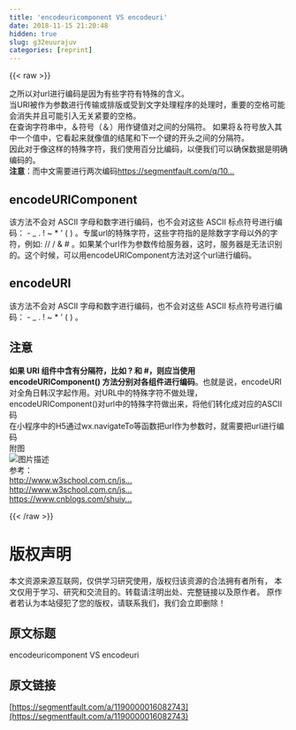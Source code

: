 ```yaml
---
title: 'encodeuricomponent VS encodeuri' 
date: 2018-11-15 21:20:48
hidden: true
slug: g32euurajuv
categories: [reprint]
---
```


{{< raw >}}
<p>&#x4E4B;&#x6240;&#x4EE5;&#x5BF9;url&#x8FDB;&#x884C;&#x7F16;&#x7801;&#x662F;&#x56E0;&#x4E3A;&#x6709;&#x4E9B;&#x5B57;&#x7B26;&#x6709;&#x7279;&#x6B8A;&#x7684;&#x542B;&#x4E49;&#x3002;<br>&#x5F53;URI&#x88AB;&#x4F5C;&#x4E3A;&#x53C2;&#x6570;&#x8FDB;&#x884C;&#x4F20;&#x8F93;&#x6216;&#x6392;&#x7248;&#x6216;&#x53D7;&#x5230;&#x6587;&#x5B57;&#x5904;&#x7406;&#x7A0B;&#x5E8F;&#x7684;&#x5904;&#x7406;&#x65F6;&#xFF0C;&#x91CD;&#x8981;&#x7684;&#x7A7A;&#x683C;&#x53EF;&#x80FD;&#x4F1A;&#x6D88;&#x5931;&#x5E76;&#x4E14;&#x53EF;&#x80FD;&#x5F15;&#x5165;&#x65E0;&#x5173;&#x7D27;&#x8981;&#x7684;&#x7A7A;&#x683C;&#x3002;<br>&#x5728;&#x67E5;&#x8BE2;&#x5B57;&#x7B26;&#x4E32;&#x4E2D;&#xFF0C;&#xFF06;&#x7B26;&#x53F7;&#xFF08;&#xFF06;&#xFF09;&#x7528;&#x4F5C;&#x952E;&#x503C;&#x5BF9;&#x4E4B;&#x95F4;&#x7684;&#x5206;&#x9694;&#x7B26;&#x3002; &#x5982;&#x679C;&#x5C06;&#xFF06;&#x7B26;&#x53F7;&#x653E;&#x5165;&#x5176;&#x4E2D;&#x4E00;&#x4E2A;&#x503C;&#x4E2D;&#xFF0C;&#x5B83;&#x770B;&#x8D77;&#x6765;&#x5C31;&#x50CF;&#x503C;&#x7684;&#x7ED3;&#x5C3E;&#x548C;&#x4E0B;&#x4E00;&#x4E2A;&#x952E;&#x7684;&#x5F00;&#x5934;&#x4E4B;&#x95F4;&#x7684;&#x5206;&#x9694;&#x7B26;&#x3002;<br>&#x56E0;&#x6B64;&#x5BF9;&#x4E8E;&#x50CF;&#x8FD9;&#x6837;&#x7684;&#x7279;&#x6B8A;&#x5B57;&#x7B26;&#xFF0C;&#x6211;&#x4EEC;&#x4F7F;&#x7528;&#x767E;&#x5206;&#x6BD4;&#x7F16;&#x7801;&#xFF0C;&#x4EE5;&#x4FBF;&#x6211;&#x4EEC;&#x53EF;&#x4EE5;&#x786E;&#x4FDD;&#x6570;&#x636E;&#x662F;&#x660E;&#x786E;&#x7F16;&#x7801;&#x7684;&#x3002;<br><strong>&#x6CE8;&#x610F;</strong>&#xFF1A;&#x800C;&#x4E2D;&#x6587;&#x9700;&#x8981;&#x8FDB;&#x884C;&#x4E24;&#x6B21;&#x7F16;&#x7801;<a href="https://segmentfault.com/q/1010000016082639/a-1020000016085902">https://segmentfault.com/q/10...</a></p><h2>encodeURIComponent</h2><p>&#x8BE5;&#x65B9;&#x6CD5;&#x4E0D;&#x4F1A;&#x5BF9; ASCII &#x5B57;&#x6BCD;&#x548C;&#x6570;&#x5B57;&#x8FDB;&#x884C;&#x7F16;&#x7801;&#xFF0C;&#x4E5F;&#x4E0D;&#x4F1A;&#x5BF9;&#x8FD9;&#x4E9B; ASCII &#x6807;&#x70B9;&#x7B26;&#x53F7;&#x8FDB;&#x884C;&#x7F16;&#x7801;&#xFF1A; - _ . ! ~ * &apos; ( ) &#x3002;&#x4E13;&#x5C5E;url&#x7684;&#x7279;&#x6B8A;&#x5B57;&#x7B26;&#xFF0C;&#x8FD9;&#x4E9B;&#x5B57;&#x7B26;&#x6307;&#x7684;&#x662F;&#x9664;&#x6570;&#x5B57;&#x5B57;&#x6BCD;&#x4EE5;&#x5916;&#x7684;&#x5B57;&#x7B26;&#xFF0C;&#x4F8B;&#x5982;: // / &amp; # &#x3002;&#x5982;&#x679C;&#x67D0;&#x4E2A;url&#x4F5C;&#x4E3A;&#x53C2;&#x6570;&#x4F20;&#x7ED9;&#x670D;&#x52A1;&#x5668;&#xFF0C;&#x8FD9;&#x65F6;&#xFF0C;&#x670D;&#x52A1;&#x5668;&#x662F;&#x65E0;&#x6CD5;&#x8BC6;&#x522B;&#x7684;&#x3002;&#x8FD9;&#x4E2A;&#x65F6;&#x5019;&#xFF0C;&#x53EF;&#x4EE5;&#x7528;encodeURIComponent&#x65B9;&#x6CD5;&#x5BF9;&#x8FD9;&#x4E2A;url&#x8FDB;&#x884C;&#x7F16;&#x7801;&#x3002;</p><h2>encodeURI</h2><p>&#x8BE5;&#x65B9;&#x6CD5;&#x4E0D;&#x4F1A;&#x5BF9; ASCII &#x5B57;&#x6BCD;&#x548C;&#x6570;&#x5B57;&#x8FDB;&#x884C;&#x7F16;&#x7801;&#xFF0C;&#x4E5F;&#x4E0D;&#x4F1A;&#x5BF9;&#x8FD9;&#x4E9B; ASCII &#x6807;&#x70B9;&#x7B26;&#x53F7;&#x8FDB;&#x884C;&#x7F16;&#x7801;&#xFF1A; - _ . ! ~ * &apos; ( ) &#x3002;</p><h2>&#x6CE8;&#x610F;</h2><p><strong>&#x5982;&#x679C; URI &#x7EC4;&#x4EF6;&#x4E2D;&#x542B;&#x6709;&#x5206;&#x9694;&#x7B26;&#xFF0C;&#x6BD4;&#x5982; ? &#x548C; #&#xFF0C;&#x5219;&#x5E94;&#x5F53;&#x4F7F;&#x7528; encodeURIComponent() &#x65B9;&#x6CD5;&#x5206;&#x522B;&#x5BF9;&#x5404;&#x7EC4;&#x4EF6;&#x8FDB;&#x884C;&#x7F16;&#x7801;</strong>&#x3002;&#x4E5F;&#x5C31;&#x662F;&#x8BF4;&#xFF0C;encodeURI&#x5BF9;&#x5168;&#x89D2;&#x65E5;&#x97E9;&#x6C49;&#x5B57;&#x8D77;&#x4F5C;&#x7528;&#x3002;&#x5BF9;URL&#x4E2D;&#x7684;&#x7279;&#x6B8A;&#x5B57;&#x7B26;&#x4E0D;&#x505A;&#x5904;&#x7406;&#xFF0C;encodeURIComponent()&#x5BF9;url&#x4E2D;&#x7684;&#x7279;&#x6B8A;&#x5B57;&#x7B26;&#x505A;&#x51FA;&#x6765;&#xFF0C;&#x5C06;&#x4ED6;&#x4EEC;&#x8F6C;&#x5316;&#x6210;&#x5BF9;&#x5E94;&#x7684;ASCII&#x7801;<br>&#x5728;&#x5C0F;&#x7A0B;&#x5E8F;&#x4E2D;&#x7684;H5&#x901A;&#x8FC7;wx.navigateTo&#x7B49;&#x51FD;&#x6570;&#x628A;url&#x4F5C;&#x4E3A;&#x53C2;&#x6570;&#x65F6;&#xFF0C;&#x5C31;&#x9700;&#x8981;&#x628A;url&#x8FDB;&#x884C;&#x7F16;&#x7801;<br>&#x9644;&#x56FE;<br><span class="img-wrap"><img data-src="/img/bVVKOb?w=800&amp;h=2380" src="https://static.alili.tech/img/bVVKOb?w=800&amp;h=2380" alt="&#x56FE;&#x7247;&#x63CF;&#x8FF0;" title="&#x56FE;&#x7247;&#x63CF;&#x8FF0;"></span><br>&#x53C2;&#x8003;&#xFF1A;<br><a href="http://www.w3school.com.cn/jsref/jsref_encodeURIComponent.asp" rel="nofollow noreferrer">http://www.w3school.com.cn/js...</a><br><a href="http://www.w3school.com.cn/jsref/jsref_encodeuri.asp" rel="nofollow noreferrer">http://www.w3school.com.cn/js...</a><br><a href="https://www.cnblogs.com/shuiyi/p/5277233.html" rel="nofollow noreferrer">https://www.cnblogs.com/shuiy...</a></p>
{{< /raw >}}

# 版权声明
本文资源来源互联网，仅供学习研究使用，版权归该资源的合法拥有者所有，
本文仅用于学习、研究和交流目的。转载请注明出处、完整链接以及原作者。
原作者若认为本站侵犯了您的版权，请联系我们，我们会立即删除！

## 原文标题
encodeuricomponent VS encodeuri

## 原文链接
[https://segmentfault.com/a/1190000016082743](https://segmentfault.com/a/1190000016082743)

